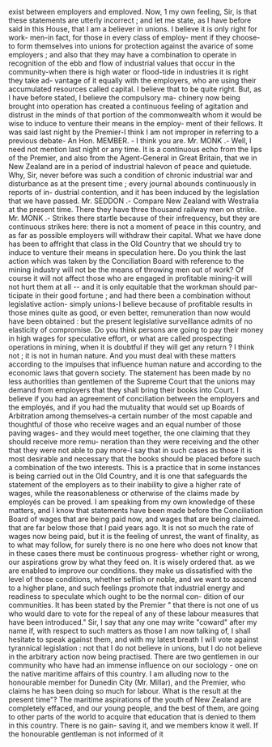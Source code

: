 exist between employers and emploved. Now, 1 my own feeling, Sir, is that these statements are utterly incorrect ; and let me state, as I have before said in this House, that I am a believer in unions. I believe it is only right for work- men-in fact, for those in every class of employ- ment if they choose-to form themselves into unions for protection against the avarice of some employers ; and also that they may have a combination to operate in recognition of the ebb and flow of industrial values that occur in the community-when there is high water or flood-tide in industries it is right they take ad- vantage of it equally with the employers, who are using their accumulated resources called capital. I believe that to be quite right. But, as I have before stated, I believe the compulsory ma- chinery now being brought into operation has created a continuous feeling of agitation and distrust in the minds of that portion of the commonwealth whom it would be wise to induce to venture their means in the employ- ment of their fellows. It was said last night by the Premier-I think I am not improper in referring to a previous debate- An Hon. MEMBER. - I think you are. Mr. MONK .- Well, I need not mention last night or any time. It is a continuous echo from the lips of the Premier, and also from the Agent-General in Great Britain, that we in New Zealand are in a period of industrial halevon of peace and quietude. Why, Sir, never before was such a condition of chronic industrial war and disturbance as at the present time ; every journal abounds continuously in reports of in- dustrial contention, and it has been induced by the legislation that we have passed. Mr. SEDDON .- Compare New Zealand with Westralia at the present time. There they have three thousand railway men on strike. Mr. MONK .- Strikes there startle because of their infrequency, but they are continuous strikes here: there is not a moment of peace in this country, and as far as possible employers will withdraw their capital. What we have done has been to affright that class in the Old Country that we should try to induce to venture their means in speculation here. Do you think the last action which was taken by the Conciliation Board with reference to the mining industry will not be the means of throwing men out of work? Of course it will not affect those who are engaged in profitable mining-it will not hurt them at all -- and it is only equitable that the workman should par- ticipate in their good fortune ; and had there been a combination without legislative action- simply unions-I believe because of profitable results in those mines quite as good, or even better, remuneration than now would have been obtained : but the present legislative surveillance admits of no elasticity of compromise. Do you think persons are going to pay their money in high wages for speculative effort, or what are called prospecting operations in mining, when it is doubtful if they will get any return ? I think not ; it is not in human nature. And you must deal with these matters according to the impulses that influence human nature and according to the economic laws that govern society. The statement has been made by no less authorities than gentlemen of the Supreme Court that the unions may demand from employers that they shall bring their books into Court. I believe if you had an agreement of conciliation between the employers and the employés, and if you had the mutuality that would set up Boards of Arbitration among themselves-a certain number of the most capable and thoughtful of those who receive wages and an equal number of those paving wages- and they would meet together, the one claiming that they should receive more remu- neration than they were receiving and the other that they were not able to pay more-I say that in such cases as those it is most desirable and necessary that the books should be placed before such a combination of the two interests. This is a practice that in some instances is being carried out in the Old Country, and it is one that safeguards the statement of the employers as to their inability to give a higher rate of wages, while the reasonableness or otherwise of the claims made by employés can be proved. I am speaking from my own knowledge of these matters, and I know that statements have been made before the Conciliation Board of wages that are being paid now, and wages that are being claimed. that are far below those that I paid years ago. It is not so much the rate of wages now being paid, but it is the feeling of unrest, the want of finality, as to what may follow, for surely there is no one here who does not know that in these cases there must be continuous progress- whether right or wrong, our aspirations grow by what they feed on. It is wisely ordered that. as we are enabled to improve our conditions. they make us dissatisfied with the level of those conditions, whether selfish or noble, and we want to ascend to a higher plane, and such feelings promote that industrial energy and readiness to speculate which ought to be the normal con- dition of our communities. It has been stated by the Premier " that there is not one of us who would dare to vote for the repeal of any of these labour measures that have been introduced." Sir, I say that any one may write "coward" after my name if, with respect to such matters as those I am now talking of, I shall hesitate to speak against them, and with my latest breath I will vote against tyrannical legislation : not that I do not believe in unions, but I do not believe in the arbitrary action now being practised. There are two gentlemen in our community who have had an immense influence on our sociology - one on the native maritime affairs of this country. I am alluding now to the honourable member for Dunedin City (Mr. Millar), and the Premier, who claims he has been doing so much for labour. What is the result at the present time"? The maritime aspirations of the youth of New Zealand are completely effaced, and our young people, and the best of them, are going to other parts of the world to acquire that education that is denied to them in this country. There is no gain- saving it, and we members know it well. If the honourable gentleman is not informed of it 